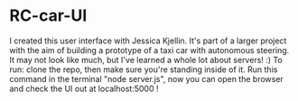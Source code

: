 # RC-car-UI
I created this user interface with Jessica Kjellin. It's part of a larger project with the aim of building a prototype of a taxi car with autonomous steering. It may not look like much, but I've learned a whole lot about servers! :)
To run: clone the repo, then make sure you're standing inside of it. Run this command in the terminal "node server.js", now you can open the browser and check the UI out at localhost:5000 !
